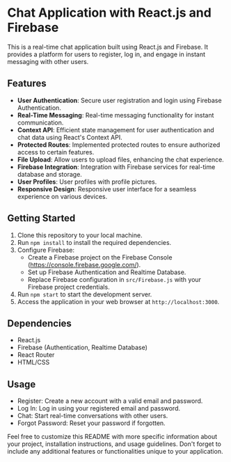 # Chat Application with React.js and Firebase

This is a real-time chat application built using React.js and Firebase. It provides a platform for users to register, log in, and engage in instant messaging with other users.

## Features

- **User Authentication**: Secure user registration and login using Firebase Authentication.
- **Real-Time Messaging**: Real-time messaging functionality for instant communication.
- **Context API**: Efficient state management for user authentication and chat data using React's Context API.
- **Protected Routes**: Implemented protected routes to ensure authorized access to certain features.
- **File Upload**: Allow users to upload files, enhancing the chat experience.
- **Firebase Integration**: Integration with Firebase services for real-time database and storage.
- **User Profiles**: User profiles with profile pictures.
- **Responsive Design**: Responsive user interface for a seamless experience on various devices.

## Getting Started

1. Clone this repository to your local machine.
2. Run `npm install` to install the required dependencies.
3. Configure Firebase:
   - Create a Firebase project on the Firebase Console (https://console.firebase.google.com/).
   - Set up Firebase Authentication and Realtime Database.
   - Replace Firebase configuration in `src/Firebase.js` with your Firebase project credentials.
4. Run `npm start` to start the development server.
5. Access the application in your web browser at `http://localhost:3000`.

## Dependencies

- React.js
- Firebase (Authentication, Realtime Database)
- React Router
- HTML/CSS

## Usage

- Register: Create a new account with a valid email and password.
- Log In: Log in using your registered email and password.
- Chat: Start real-time conversations with other users.
- Forgot Password: Reset your password if forgotten.


Feel free to customize this README with more specific information about your project, installation instructions, and usage guidelines. Don't forget to include any additional features or functionalities unique to your application.
